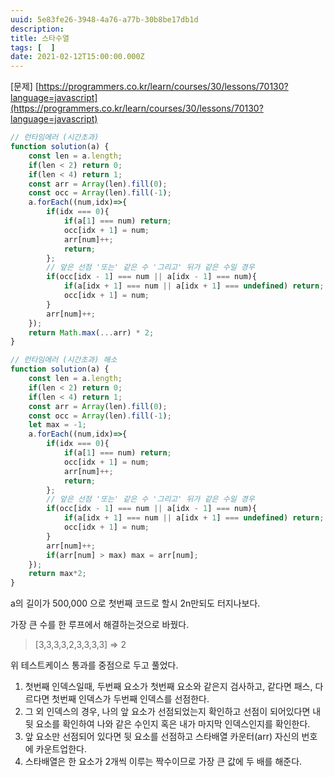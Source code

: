 ```yaml
---
uuid: 5e83fe26-3948-4a76-a77b-30b8be17db1d
description: 
title: 스타수열
tags: [  ]
date: 2021-02-12T15:00:00.000Z
---
```








[문제] [https://programmers.co.kr/learn/courses/30/lessons/70130?language=javascript](https://programmers.co.kr/learn/courses/30/lessons/70130?language=javascript)

```jsx
// 런타임에러 (시간초과)
function solution(a) {
    const len = a.length;
    if(len < 2) return 0;
    if(len < 4) return 1;
    const arr = Array(len).fill(0);
    const occ = Array(len).fill(-1);
    a.forEach((num,idx)=>{
        if(idx === 0){
            if(a[1] === num) return;
            occ[idx + 1] = num;
            arr[num]++;
            return;
        };
        // 앞은 선점 '또는' 같은 수 '그리고' 뒤가 같은 수일 경우
        if(occ[idx - 1] === num || a[idx - 1] === num){
            if(a[idx + 1] === num || a[idx + 1] === undefined) return;
            occ[idx + 1] = num;
        }
        arr[num]++;
    });
    return Math.max(...arr) * 2;
}
```

```jsx
// 런타임에러 (시간초과) 해소
function solution(a) {
    const len = a.length;
    if(len < 2) return 0;
    if(len < 4) return 1;
    const arr = Array(len).fill(0);
    const occ = Array(len).fill(-1);
    let max = -1;
    a.forEach((num,idx)=>{
        if(idx === 0){
            if(a[1] === num) return;
            occ[idx + 1] = num;
            arr[num]++;
            return;
        };
        // 앞은 선점 '또는' 같은 수 '그리고' 뒤가 같은 수일 경우
        if(occ[idx - 1] === num || a[idx - 1] === num){
            if(a[idx + 1] === num || a[idx + 1] === undefined) return;
            occ[idx + 1] = num;
        }
        arr[num]++;
        if(arr[num] > max) max = arr[num];
    });
    return max*2;
}
```

a의 길이가 500,000 으로 첫번째 코드로 할시 2n만되도 터지나보다.

가장 큰 수를 한 루프에서 해결하는것으로 바꿨다.

> [3,3,3,3,2,3,3,3,3] ⇒ 2
> 

위 테스트케이스 통과를 중점으로 두고 풀었다.

1. 첫번째 인덱스일때, 두번째 요소가 첫번째 요소와 같은지 검사하고, 같다면 패스, 다르다면 첫번째 인덱스가 두번째 인덱스를 선점한다.
2. 그 외 인덱스의 경우, 나의 앞 요소가 선점되었는지 확인하고 선점이 되어있다면 내 뒷 요소를 확인하여 나와 같은 수인지 혹은 내가 마지막 인덱스인지를 확인한다.
3. 앞 요소만 선점되어 있다면 뒷 요소를 선점하고 스타배열 카운터(arr) 자신의 번호에 카운트업한다.
4. 스타배열은 한 요소가 2개씩 이루는 짝수이므로 가장 큰 값에 두 배를 해준다.
